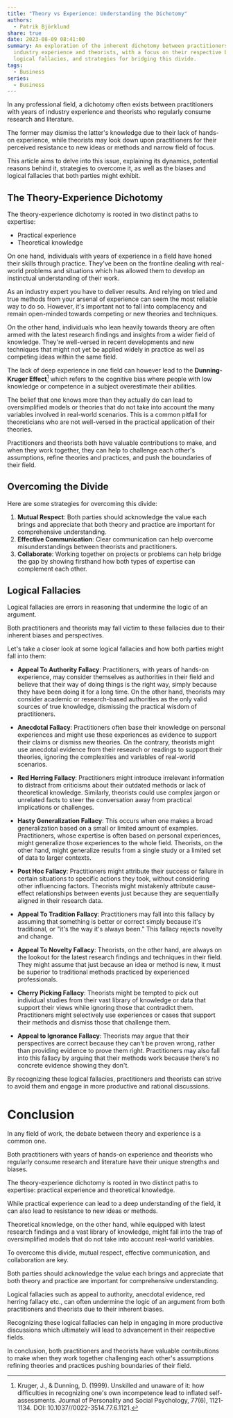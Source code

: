 ```yaml
---
title: "Theory vs Experience: Understanding the Dichotomy"
authors:
  - Patrik Björklund
share: true
date: 2023-08-09 08:41:00
summary: An exploration of the inherent dichotomy between practitioners with
  industry experience and theorists, with a focus on their respective biases,
  logical fallacies, and strategies for bridging this divide.
tags:
  - Business
series:
  - Business
---
```



In any professional field, a dichotomy often exists between practitioners with years of industry experience and theorists who regularly consume research and literature. 

The former may dismiss the latter's knowledge due to their lack of hands-on experience, while theorists may look down upon practitioners for their perceived resistance to new ideas or methods and narrow field of focus.

This article aims to delve into this issue, explaining its dynamics, potential reasons behind it, strategies to overcome it, as well as the biases and logical fallacies that both parties might exhibit.

## The Theory-Experience Dichotomy

The theory-experience dichotomy is rooted in two distinct paths to expertise: 

- Practical experience
- Theoretical knowledge

On one hand, individuals with years of experience in a field have honed their skills through practice. They've been on the frontline dealing with real-world problems and situations which has allowed them to develop an instinctual understanding of their work.

As an industry expert you have to deliver results. And relying on tried and true methods from your arsenal of experience can seem the most reliable way to do so. However, it's important not to fall into complacency and remain open-minded towards competing or new theories and techniques.

On the other hand, individuals who lean heavily towards theory are often armed with the latest research findings and insights from a wider field of knowledge. They're well-versed in recent developments and new techniques that might not yet be applied widely in practice as well as competing ideas within the same field.

The lack of deep experience in one field can however lead to the **Dunning-Kruger Effect**[^1^] which refers to the cognitive bias where people with low knowledge or competence in a subject overestimate their abilities.

The belief that one knows more than they actually do can lead to oversimplified models or theories that do not take into account the many variables involved in real-world scenarios. This is a common pitfall for theoreticians who are not well-versed in the practical application of their theories.

Practitioners and theorists both have valuable contributions to make, and when they work together, they can help to challenge each other's assumptions, refine theories and practices, and push the boundaries of their field. 

## Overcoming the Divide

Here are some strategies for overcoming this divide:

1. **Mutual Respect**: Both parties should acknowledge the value each brings and appreciate that both theory and practice are important for comprehensive understanding.
2. **Effective Communication**: Clear communication can help overcome misunderstandings between theorists and practitioners.
3. **Collaborate**: Working together on projects or problems can help bridge the gap by showing firsthand how both types of expertise can complement each other.

## Logical Fallacies 

Logical fallacies are errors in reasoning that undermine the logic of an argument. 

Both practitioners and theorists may fall victim to these fallacies due to their inherent biases and perspectives. 

Let's take a closer look at some logical fallacies and how both parties might fall into them:

- **Appeal To Authority Fallacy**: Practitioners, with years of hands-on experience, may consider themselves as authorities in their field and believe that their way of doing things is the right way, simply because they have been doing it for a long time. On the other hand, theorists may consider academic or research-based authorities as the only valid sources of true knowledge, dismissing the practical wisdom of practitioners.

- **Anecdotal Fallacy**: Practitioners often base their knowledge on personal experiences and might use these experiences as evidence to support their claims or dismiss new theories. On the contrary, theorists might use anecdotal evidence from their research or readings to support their theories, ignoring the complexities and variables of real-world scenarios.

- **Red Herring Fallacy**: Practitioners might introduce irrelevant information to distract from criticisms about their outdated methods or lack of theoretical knowledge. Similarly, theorists could use complex jargon or unrelated facts to steer the conversation away from practical implications or challenges.

- **Hasty Generalization Fallacy**: This occurs when one makes a broad generalization based on a small or limited amount of examples. Practitioners, whose expertise is often based on personal experiences, might generalize those experiences to the whole field. Theorists, on the other hand, might generalize results from a single study or a limited set of data to larger contexts.

- **Post Hoc Fallacy**: Practitioners might attribute their success or failure in certain situations to specific actions they took, without considering other influencing factors. Theorists might mistakenly attribute cause-effect relationships between events just because they are sequentially aligned in their research data.

- **Appeal To Tradition Fallacy**: Practitioners may fall into this fallacy by assuming that something is better or correct simply because it's traditional, or "it's the way it's always been." This fallacy rejects novelty and change.

- **Appeal To Novelty Fallacy**: Theorists, on the other hand, are always on the lookout for the latest research findings and techniques in their field. They might assume that just because an idea or method is new, it must be superior to traditional methods practiced by experienced professionals. 

- **Cherry Picking Fallacy**: Theorists might be tempted to pick out individual studies from their vast library of knowledge or data that support their views while ignoring those that contradict them. Practitioners might selectively use experiences or cases that support their methods and dismiss those that challenge them.

- **Appeal to Ignorance Fallacy**: Theorists may argue that their perspectives are correct because they can't be proven wrong, rather than providing evidence to prove them right. Practitioners may also fall into this fallacy by arguing that their methods work because there's no concrete evidence showing they don't. 

By recognizing these logical fallacies, practitioners and theorists can strive to avoid them and engage in more productive and rational discussions.

# Conclusion
In any field of work, the debate between theory and experience is a common one. 

Both practitioners with years of hands-on experience and theorists who regularly consume research and literature have their unique strengths and biases. 

The theory-experience dichotomy is rooted in two distinct paths to expertise: practical experience and theoretical knowledge. 

While practical experience can lead to a deep understanding of the field, it can also lead to resistance to new ideas or methods. 

Theoretical knowledge, on the other hand, while equipped with latest research findings and a vast library of knowledge, might fall into the trap of oversimplified models that do not take into account real-world variables.

To overcome this divide, mutual respect, effective communication, and collaboration are key. 

Both parties should acknowledge the value each brings and appreciate that both theory and practice are important for comprehensive understanding.

Logical fallacies such as appeal to authority, anecdotal evidence, red herring fallacy etc., can often undermine the logic of an argument from both practitioners and theorists due to their inherent biases.

Recognizing these logical fallacies can help in engaging in more productive discussions which ultimately will lead to advancement in their respective fields. 

In conclusion, both practitioners and theorists have valuable contributions to make when they work together challenging each other's assumptions refining theories and practices pushing boundaries of their field.


[^1^]: Kruger, J., & Dunning, D. (1999). Unskilled and unaware of it: how difficulties in recognizing one's own incompetence lead to inflated self-assessments. Journal of Personality and Social Psychology, 77(6), 1121-1134. DOI: 10.1037//0022-3514.77.6.1121.



